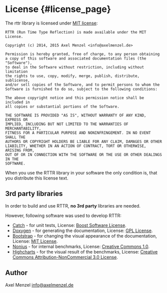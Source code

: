 License   {#license_page}
=======
The rttr library is licensed under <a target="_blank" href="http://opensource.org/licenses/mit-license.php">MIT license</a>:


    RTTR (Run Time Type Reflection) is made available under the MIT License.
    
    Copyright (c) 2014, 2015 Axel Menzel <info@axelmenzel.de>	                     
    
    Permission is hereby granted, free of charge, to any person obtaining         
    a copy of this software and associated documentation files (the "Software"),  
    to deal in the Software without restriction, including without limitation     
    the rights to use, copy, modify, merge, publish, distribute, sublicense,      
    and/or sell copies of the Software, and to permit persons to whom the         
    Software is furnished to do so, subject to the following conditions:          
    
    The above copyright notice and this permission notice shall be included in    
    all copies or substantial portions of the Software.                           
    
    THE SOFTWARE IS PROVIDED "AS IS", WITHOUT WARRANTY OF ANY KIND, EXPRESS OR    
    IMPLIED, INCLUDING BUT NOT LIMITED TO THE WARRANTIES OF MERCHANTABILITY,      
    FITNESS FOR A PARTICULAR PURPOSE AND NONINFRINGEMENT. IN NO EVENT SHALL THE   
    AUTHORS OR COPYRIGHT HOLDERS BE LIABLE FOR ANY CLAIM, DAMAGES OR OTHER        
    LIABILITY, WHETHER IN AN ACTION OF CONTRACT, TORT OR OTHERWISE, ARISING FROM, 
    OUT OF OR IN CONNECTION WITH THE SOFTWARE OR THE USE OR OTHER DEALINGS IN THE 
    SOFTWARE.                                                                     

When you use the RTTR library in your software the only condition is, that you distribute this license text.

3rd party libraries
-----------------------
In order to build and use RTTR, **no 3rd party** libraries are needed.

However, following software was used to develop RTTR:
- <a target="_blank" href="https://github.com/philsquared/Catch">Catch</a> - for unit tests, License: <a target="_blank" href="https://github.com/philsquared/Catch/blob/master/LICENSE_1_0.txt">Boost Software License</a>.
- <a target="_blank" href="http://www.doxygen.org/">Doxygen</a> - for generating the documentation, License: <a target="_blank" href="https://github.com/doxygen/doxygen/blob/master/LICENSE">GPL License</a>.
- <a target="_blank" href="http://getbootstrap.com/">Bootstrap</a> - for changing the visual appearance of the documentation, License: <a target="_blank" href="https://github.com/twbs/bootstrap/blob/master/LICENSE">MIT License</a>.
- <a target="_blank" href="http://flamingdangerzone.com/nonius/">Nonius</a> - for internal benchmarks, License: <a target="_blank" href="https://github.com/rmartinho/nonius/blob/stable/COPYING.txt">Creative Commons 1.0</a>.
- <a target="_blank" href="http://www.highcharts.com/">Highcharts</a> - for the visual result of the benchmarks, License: <a target="_blank" href="http://shop.highsoft.com/highcharts.html"> Creative Commons Attribution-NonCommercial 3.0 License</a>.

Author
------
Axel Menzel <info@axelmenzel.de>
